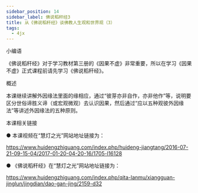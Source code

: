 ```yaml
---
sidebar_position: 14
sidebar_label: 佛说稻秆经3
title: 从《佛说稻秆经》谈佛教人生观和世界观（3）
tags:
  - 4jx
---
```

   小编语 

《佛说稻秆经》对于学习教材第三册的《因果不虚》非常重要，所以在学习《因果不虚》正式课程前请先学习《佛说稻秆经》。

概述


本课继续讲解外因缘法里面的缘相应，通过“彼芽亦非自作，亦非他作”等，说明要区分世俗谛胜义谛（或宏观微观）去认识因果，然后通过“应以五种观彼外因缘法”等讲述外因缘法的五种原则。







 本课相关链接 

●  本课视频在“慧灯之光”网站地址链接为：

https://www.huidengzhiguang.com/index.php/huideng-jiangtang/2016-07-21-09-15-04/2017-01-20-04-20-16/1705-l16128



● 《佛说稻秆经》在“慧灯之光”网站地址链接为：

https://www.huidengzhiguang.com/index.php/qita-lanmu/xiangguan-jinglun/jingdian/dao-gan-jing/2159-d32